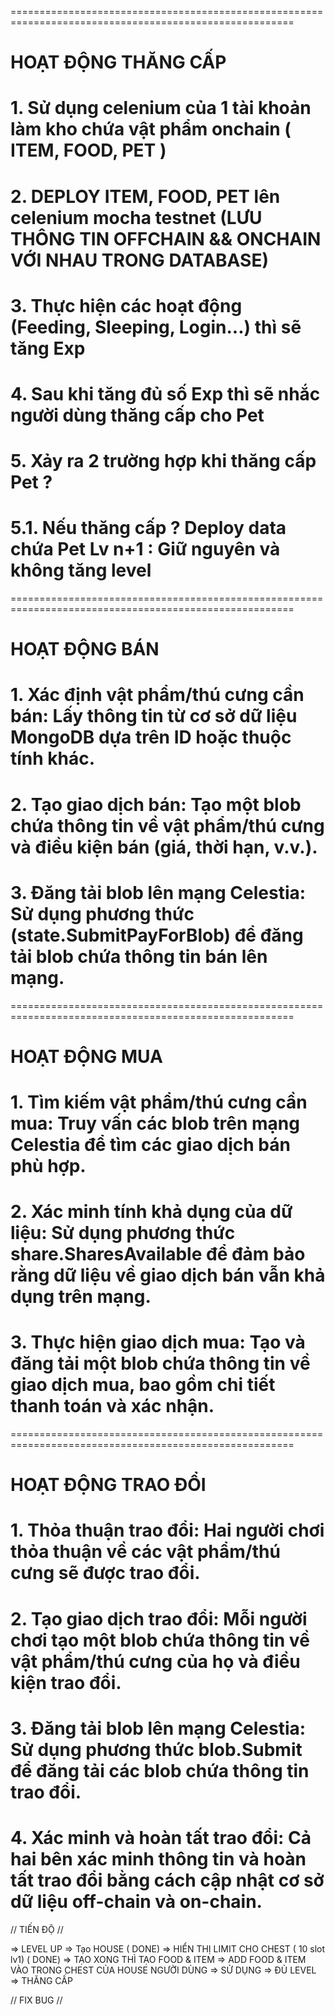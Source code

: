 =======================================================================================================

# HOẠT ĐỘNG THĂNG CẤP

# 1. Sử dụng celenium của 1 tài khoản làm kho chứa vật phẩm onchain ( ITEM, FOOD, PET )

# 2. DEPLOY ITEM, FOOD, PET lên celenium mocha testnet (LƯU THÔNG TIN OFFCHAIN && ONCHAIN VỚI NHAU TRONG DATABASE)

# 3. Thực hiện các hoạt động (Feeding, Sleeping, Login...) thì sẽ tăng Exp

# 4. Sau khi tăng đủ số Exp thì sẽ nhắc người dùng thăng cấp cho Pet

# 5. Xảy ra 2 trường hợp khi thăng cấp Pet ?

# 5.1. Nếu thăng cấp ? Deploy data chứa Pet Lv n+1 : Giữ nguyên và không tăng level

=======================================================================================================

# HOẠT ĐỘNG BÁN

# 1. Xác định vật phẩm/thú cưng cần bán: Lấy thông tin từ cơ sở dữ liệu MongoDB dựa trên ID hoặc thuộc tính khác.

# 2. Tạo giao dịch bán: Tạo một blob chứa thông tin về vật phẩm/thú cưng và điều kiện bán (giá, thời hạn, v.v.).

# 3. Đăng tải blob lên mạng Celestia: Sử dụng phương thức (state.SubmitPayForBlob) để đăng tải blob chứa thông tin bán lên mạng.

=======================================================================================================

# HOẠT ĐỘNG MUA

# 1. Tìm kiếm vật phẩm/thú cưng cần mua: Truy vấn các blob trên mạng Celestia để tìm các giao dịch bán phù hợp.

# 2. Xác minh tính khả dụng của dữ liệu: Sử dụng phương thức share.SharesAvailable để đảm bảo rằng dữ liệu về giao dịch bán vẫn khả dụng trên mạng.

# 3. Thực hiện giao dịch mua: Tạo và đăng tải một blob chứa thông tin về giao dịch mua, bao gồm chi tiết thanh toán và xác nhận.

=======================================================================================================

# HOẠT ĐỘNG TRAO ĐỔI

# 1. Thỏa thuận trao đổi: Hai người chơi thỏa thuận về các vật phẩm/thú cưng sẽ được trao đổi.

# 2. Tạo giao dịch trao đổi: Mỗi người chơi tạo một blob chứa thông tin về vật phẩm/thú cưng của họ và điều kiện trao đổi.

# 3. Đăng tải blob lên mạng Celestia: Sử dụng phương thức blob.Submit để đăng tải các blob chứa thông tin trao đổi.

# 4. Xác minh và hoàn tất trao đổi: Cả hai bên xác minh thông tin và hoàn tất trao đổi bằng cách cập nhật cơ sở dữ liệu off-chain và on-chain.

// TIẾN ĐỘ //

=> LEVEL UP
=> Tạo HOUSE ( DONE)
=> HIỂN THỊ LIMIT CHO CHEST ( 10 slot lv1) ( DONE)
=> TẠO XONG THÌ TẠO FOOD & ITEM
=> ADD FOOD & ITEM VÀO TRONG CHEST CỦA HOUSE NGƯỜI DÙNG
=> SỬ DỤNG
=> ĐỦ LEVEL
=> THĂNG CẤP

// FIX BUG //
